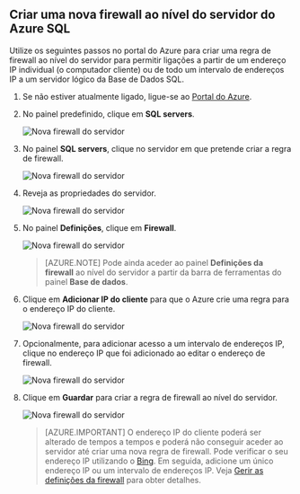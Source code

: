 
<!--
includes/sql-database-create-new-server-firewall-portal.md

Latest Freshness check:  2016-08-01 , rickbyh.

As of circa 2016-04-11, the following topics might include this include:
articles/sql-database/sql-database-get-started-tutorial.md
articles/sql-database/sql-database-configure-firewall-settings

-->
## Criar uma nova firewall ao nível do servidor do Azure SQL

Utilize os seguintes passos no portal do Azure para criar uma regra de firewall ao nível do servidor para permitir ligações a partir de um endereço IP individual (o computador cliente) ou de todo um intervalo de endereços IP a um servidor lógico da Base de Dados SQL.

1. Se não estiver atualmente ligado, ligue-se ao [Portal do Azure](http://portal.azure.com).
2. No painel predefinido, clique em **SQL servers**.

    ![Nova firewall do servidor](./media/sql-database-create-new-server-firewall-portal/sql-database-create-new-server-firewall-portal-1.png)

3. No painel **SQL servers**, clique no servidor em que pretende criar a regra de firewall.

    ![Nova firewall do servidor](./media/sql-database-create-new-server-firewall-portal/sql-database-create-new-server-firewall-portal-2.png)

4. Reveja as propriedades do servidor.

    ![Nova firewall do servidor](./media/sql-database-create-new-server-firewall-portal/sql-database-create-new-server-firewall-portal-3.png)

5. No painel **Definições**, clique em **Firewall**.

    ![Nova firewall do servidor](./media/sql-database-create-new-server-firewall-portal/sql-database-create-new-server-firewall-portal-4.png)

    > [AZURE.NOTE] Pode ainda aceder ao painel **Definições da firewall** ao nível do servidor a partir da barra de ferramentas do painel **Base de dados**.

6. Clique em **Adicionar IP do cliente** para que o Azure crie uma regra para o endereço IP do cliente.

      ![Nova firewall do servidor](./media/sql-database-create-new-server-firewall-portal/sql-database-create-new-server-firewall-portal-5.png)

7. Opcionalmente, para adicionar acesso a um intervalo de endereços IP, clique no endereço IP que foi adicionado ao editar o endereço de firewall.

      ![Nova firewall do servidor](./media/sql-database-create-new-server-firewall-portal/sql-database-create-new-server-firewall-portal-6.png)

8. Clique em **Guardar** para criar a regra de firewall ao nível do servidor.

     ![Nova firewall do servidor](./media/sql-database-create-new-server-firewall-portal/sql-database-create-new-server-firewall-portal-7.png)

    >[AZURE.IMPORTANT] O endereço IP do cliente poderá ser alterado de tempos a tempos e poderá não conseguir aceder ao servidor até criar uma nova regra de firewall. Pode verificar o seu endereço IP utilizando o [Bing](http://www.bing.com/search?q=my%20ip%20address). Em seguida, adicione um único endereço IP ou um intervalo de endereços IP. Veja [Gerir as definições da firewall](sql-database-configure-firewall-settings.md#manage-existing-server-level-firewall-rules-through-the-azure-portal) para obter detalhes.



<!--HONumber=sep16_HO1-->



